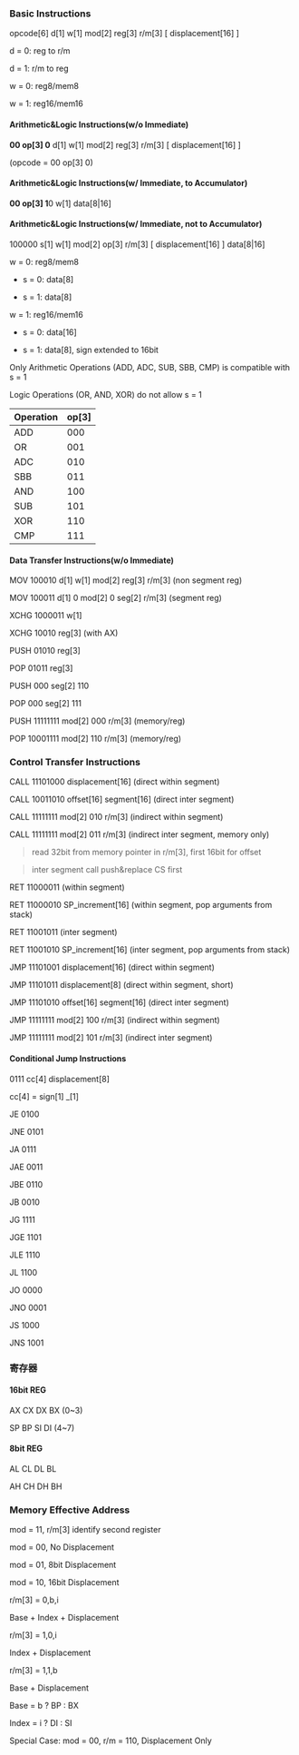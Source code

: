 ### Basic Instructions

opcode[6] d[1] w[1] mod[2] reg[3] r/m[3] [ displacement[16] ]

d = 0: reg to r/m

d = 1: r/m to reg

w = 0: reg8/mem8

w = 1: reg16/mem16

#### Arithmetic&Logic Instructions(w/o Immediate)

**00 op[3] 0** d[1] w[1] mod[2] reg[3] r/m[3] [ displacement[16] ]

(opcode = 00 op[3] 0)

#### Arithmetic&Logic Instructions(w/ Immediate, to Accumulator)

**00 op[3] 1**0 w[1] data[8|16]

#### Arithmetic&Logic Instructions(w/ Immediate, not to Accumulator)

100000 s[1] w[1] mod[2] op[3] r/m[3] [ displacement[16] ] data[8|16]

w = 0: reg8/mem8

+ s = 0: data[8]

+ s = 1: data[8]

w = 1: reg16/mem16

+ s = 0: data[16]

+ s = 1: data[8], sign extended to 16bit

Only Arithmetic Operations (ADD, ADC, SUB, SBB, CMP) is compatible with s = 1

Logic Operations (OR, AND, XOR) do not allow s = 1

| Operation | op[3] |
| --------- | ----- |
| ADD       | 000   |
| OR        | 001   |
| ADC       | 010   |
| SBB       | 011   |
| AND       | 100   |
| SUB       | 101   |
| XOR       | 110   |
| CMP       | 111   |

#### Data Transfer Instructions(w/o Immediate)

MOV  100010 d[1] w[1] mod[2] reg[3] r/m[3] (non segment reg)

MOV  100011 d[1] 0 mod[2] 0 seg[2] r/m[3] (segment reg)

XCHG 1000011 w[1]

XCHG 10010 reg[3] (with AX)

PUSH 01010 reg[3]

POP  01011 reg[3]

PUSH 000 seg[2] 110

POP  000 seg[2] 111

PUSH 11111111 mod[2] 000 r/m[3] (memory/reg)

POP  10001111 mod[2] 110 r/m[3] (memory/reg)

### Control Transfer Instructions

CALL 11101000 displacement[16] (direct within segment)

CALL 10011010 offset[16] segment[16] (direct inter segment)

CALL 11111111 mod[2] 010 r/m[3] (indirect within segment)

CALL 11111111 mod[2] 011 r/m[3] (indirect inter segment, memory only)

> read 32bit from memory pointer in r/m[3], first 16bit for offset

> inter segment call push&replace CS first



RET  11000011 (within segment)

RET  11000010 SP_increment[16] (within segment, pop arguments from stack)

RET  11001011 (inter segment)

RET  11001010 SP_increment[16] (inter segment, pop arguments from stack)



JMP  11101001 displacement[16] (direct within segment)

JMP  11101011 displacement[8] (direct within segment, short)

JMP  11101010 offset[16] segment[16] (direct inter segment)

JMP  11111111 mod[2] 100 r/m[3] (indirect within segment)

JMP  11111111 mod[2] 101 r/m[3] (indirect inter segment)

#### Conditional Jump Instructions

0111 cc[4] displacement[8]

cc[4] = sign[1] _[1] 

JE   0100

JNE  0101



JA   0111

JAE  0011

JBE  0110

JB   0010



JG   1111

JGE  1101

JLE  1110

JL   1100



JO   0000

JNO  0001

JS   1000

JNS  1001





### 寄存器

#### 16bit REG

AX CX DX BX (0~3)

SP BP SI DI (4~7)

#### 8bit REG

AL CL DL BL

AH CH DH BH

### Memory Effective Address

mod = 11, r/m[3] identify second register

mod = 00, No Displacement

mod = 01, 8bit Displacement

mod = 10, 16bit Displacement

r/m[3] = 0,b,i

Base + Index + Displacement

r/m[3] = 1,0,i

Index + Displacement

r/m[3] = 1,1,b

Base + Displacement

Base = b ? BP : BX

Index = i ? DI : SI

Special Case: mod = 00, r/m = 110, Displacement Only




